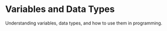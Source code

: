 # Variables and Data Types

Understanding variables, data types, and how to use them in programming.
